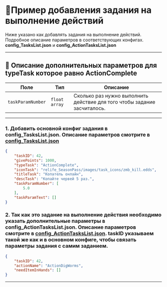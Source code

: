 
# 📄Пример добавления задания на выполнение действий

Ниже указано как добавлять задания на выполнение действий. Подробное описание параметров в соответствующих конфигах. **config_TasksList.json** и **config_ActionTasksList.json**

---
## 🧩 Описание дополнительных параметров для **typeTask** которое равно **ActionComplete**

| Поле              | Тип        |  Описание |
|-------------------|------------|----------|
| `taskParamNumber`      | `float array`   | Сколько раз нужно выполнить действие для того чтобы задание засчиталось. |

---
### 1. Добавить основной конфиг задания в config_TasksList.json. Описание параметров смотрите в [config_TasksList.json](https://github.com/virusomanvs/relife_SeasonPass/blob/main/config_TasksList.md)

```json
{
    "taskID": 42,
    "givePoints": 1000,
    "typeTask": "ActionComplete",
    "iconTask": "relife_SeasonPass/images/task_icons/zmb_kill.edds",
    "titleTask": "Копатель онлайн",
    "descTask": "Копайте червей 5 раз.",
    "taskParamNumber": [
        5.0
    ],
    "taskParamText": []
}
```
### 2. Так как это задание на выполнение действия необходимо указать дополнительные параметры в config_ActionTasksList.json. Описание параметров смотрите в [config_ActionTasksList.json](https://github.com/virusomanvs/relife_SeasonPass/blob/main/config_ActionTasksList.md). taskID указываем такой же как и в основном конфиге, чтобы связать параметры задания с самим заданием.

```json
{
    "taskID": 42,
    "actionName": "ActionDigWorms",
    "needItemInHands": []
}
```
---

